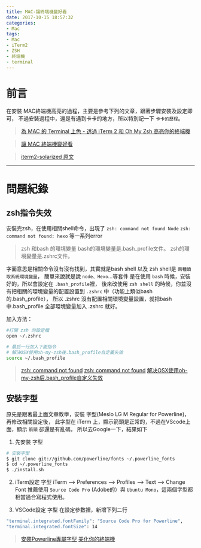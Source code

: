 ```yaml
---
title: MAC-讓終端機變好看
date: 2017-10-15 18:57:32
categories: 
- Mac
tags:
- Mac
- iTerm2
- ZSH
- 終端機
- terminal
---
```


# 前言

在安裝 MAC終端機高亮的過程，主要是參考下列的文章，跟著步驟安裝及設定即可，
不過安裝過程中，還是有遇到卡卡的地方，所以特別記一下 `卡卡的歷程`。

> [為 MAC 的 Terminal 上色 - 透過 iTerm 2 和 Oh My Zsh 高亮你的終端機](https://pjchender.blogspot.tw/2017/02/mac-terminal-iterm-2-oh-my-zsh.html)

> [讓 MAC 終端機變好看](https://paper.dropbox.com/doc/MAC--JrxAtuSA7DKDCsPpK3jf1)

> [iterm2-solarized 原文](https://gist.github.com/kevin-smets/8568070)

<!-- more -->
***

# 問題紀錄

## zsh指令失效

安裝完zsh，在使用相關shell命令，出現了
`zsh: command not found Node`
`zsh: command not found: hexo` 
等一系列error

> zsh 和bash 的環境變量
> bash的環境變量是.bash_profile文件。
> zsh的環境變量是.zshrc文件。

字面意思是相關命令沒有沒有找到，其實就是bash shell 以及 zsh shell是 `兩種讀取系統環境變量`，
簡單來說就是說 `node、Hexo`...等套件 是在使用 `bash` 時候，安裝好的，所以會設定在 `.bash_profile`裡，
後來改使用 `zsh shell` 的時候，你並沒有把相關的環境變量的配置設置到 `.zshrc` 中（功能上類似bash 的.bash_profile），
所以 .zshrc 沒有配置相關環境變量設置，就把bash 中.bash_profile 全部環境變量加入 .zshrc 就好。

加入方法：
``` zsh
#打開 zsh 的設定檔
open ~/.zshrc

# 最后一行加入下面指令
# 解決OSX使用oh-my-zsh後.bash_profile自定義失效
source ~/.bash_profile
```

> [zsh: command not found](http://www.chongchonggou.com/g_841616996.html)
> [zsh: command not found](http://www.jianshu.com/p/d5cab693c5d4)
> [解决OSX使用oh-my-zsh后.bash_profile自定义失效](http://to-u.xyz/2016/08/07/zsh-bash/)

## 安裝字型

原先是跟著最上面文章教學，安裝 字型(Meslo LG M Regular for Powerline)，再修改相關設定後，
此字型在 iTerm 上，顯示箭頭是正常的，不過在VScode上面，顯示 `箭頭` 卻還是有亂碼，
所以去Google一下，結果如下


1. 先安裝 字型
``` zsh
# 安裝字型
$ git clone git://github.com/powerline/fonts ~/.powerline_fonts
$ cd ~/.powerline_fonts
$ ./install.sh
```
2. iTerm設定 字型
iTerm --> Preferences --> Profiles --> Text --> Change Font
推薦使用 `Source Code Pro` (Adobe的）與 `Ubuntu Mono`，這兩個字型都相當適合寫程式使用。

3. VSCode設定 字型
在設定參數裡，新增下列二行
``` zsh
"terminal.integrated.fontFamily": "Source Code Pro for Powerline",
"terminal.integrated.fontSize": 14
```

> [安裝Powerline專屬字型](http://oomusou.io/osx/iterm2-setup/#安裝Powerline專屬字型)
> [美化你的終端機](https://medium.com/appworks-school/%E7%BE%8E%E5%8C%96%E4%BD%A0%E7%9A%84%E7%B5%82%E7%AB%AF%E6%A9%9F-7af0dabcf368)